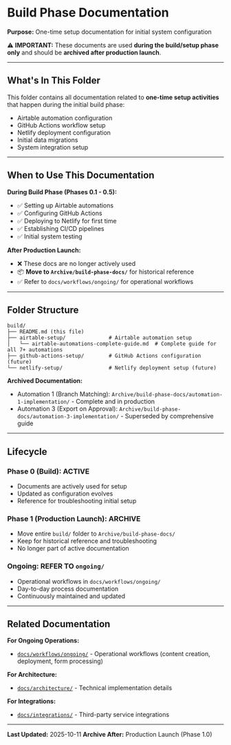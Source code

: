 # Build Phase Documentation

**Purpose:** One-time setup documentation for initial system configuration

⚠️ **IMPORTANT:** These documents are used **during the build/setup phase only** and should be **archived after production launch**.

---

## What's In This Folder

This folder contains all documentation related to **one-time setup activities** that happen during the initial build phase:

- Airtable automation configuration
- GitHub Actions workflow setup
- Netlify deployment configuration
- Initial data migrations
- System integration setup

---

## When to Use This Documentation

**During Build Phase (Phases 0.1 - 0.5):**
- ✅ Setting up Airtable automations
- ✅ Configuring GitHub Actions
- ✅ Deploying to Netlify for first time
- ✅ Establishing CI/CD pipelines
- ✅ Initial system testing

**After Production Launch:**
- ❌ These docs are no longer actively used
- 📦 **Move to `Archive/build-phase-docs/`** for historical reference
- ✅ Refer to `docs/workflows/ongoing/` for operational workflows

---

## Folder Structure

```
build/
├── README.md (this file)
├── airtable-setup/              # Airtable automation setup
│   └── airtable-automations-complete-guide.md  # Complete guide for all 7+ automations
├── github-actions-setup/        # GitHub Actions configuration (future)
└── netlify-setup/               # Netlify deployment setup (future)
```

**Archived Documentation:**
- Automation 1 (Branch Matching): `Archive/build-phase-docs/automation-1-implementation/` - Complete and in production
- Automation 3 (Export on Approval): `Archive/build-phase-docs/automation-3-implementation/` - Superseded by comprehensive guide

---

## Lifecycle

### Phase 0 (Build): ACTIVE
- Documents are actively used for setup
- Updated as configuration evolves
- Reference for troubleshooting initial setup

### Phase 1 (Production Launch): ARCHIVE
- Move entire `build/` folder to `Archive/build-phase-docs/`
- Keep for historical reference and troubleshooting
- No longer part of active documentation

### Ongoing: REFER TO `ongoing/`
- Operational workflows in `docs/workflows/ongoing/`
- Day-to-day process documentation
- Continuously maintained and updated

---

## Related Documentation

**For Ongoing Operations:**
- [`docs/workflows/ongoing/`](../ongoing/) - Operational workflows (content creation, deployment, form processing)

**For Architecture:**
- [`docs/architecture/`](../../architecture/) - Technical implementation details

**For Integrations:**
- [`docs/integrations/`](../../integrations/) - Third-party service integrations

---

**Last Updated:** 2025-10-11
**Archive After:** Production Launch (Phase 1.0)

